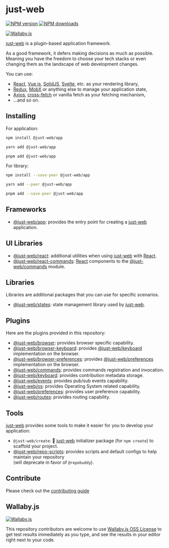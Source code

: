 # just-web

[![NPM version][npm-image]][npm-url]
[![NPM downloads][downloads-image]][downloads-url]

[![Wallaby.js][wallaby_image]][wallaby_url]

[just-web] is a plugin-based application framework.

As a good framework, it defers making decisions as much as possible.
Meaning you have the freedom to choose your tech stacks or even changing them as the landscape of web development changes.

You can use:

- [React], [Vue.js], [SolidJS], [Svelte], etc. as your rendering library,
- [Redux], [MobX] or anything else to manage your application state,
- [Axios], [cross-fetch] or vanilla fetch as your fetching mechanism,
- ...and so on.

## Installing

For application:

```sh
npm install @just-web/app

yarn add @just-web/app

pnpm add @just-web/app
```

For library:

```sh
npm install --save-peer @just-web/app

yarn add --peer @just-web/app

pnpm add --save-peer @just-web/app
```

## Frameworks

- [@just-web/app]: provides the entry point for creating a [just-web] application.

## UI Libraries

- [@just-web/react]: additional utilities when using [just-web] with [React].
- [@just-web/react-commands]: [React] components to the [@just-web/commands] module.

## Libraries

Libraries are additional packages that you can use for specific scenarios.

- [@just-web/states]: state management library used by [just-web].

## Plugins

Here are the plugins provided in this repository:

- [@just-web/browser]: provides browser specific capability.
- [@just-web/browser-keyboard]: provides [@just-web/keyboard] implementation on the browser.
- [@just-web/browser-preferences]: provides [@just-web/preferences] implementation on the browser.
- [@just-web/commands]: provides commands registration and invocation.
- [@just-web/keyboard]: provides contribution metadata storage.
- [@just-web/events]: provides pub/sub events capability.
- [@just-web/os]: provides Operating System related capability.
- [@just-web/preferences]: provides user preference capability.
- [@just-web/routes]: provides routing capability.

## Tools

[just-web] provides some tools to make it easier for you to develop your application:

- `@just-web/create`: 🚧 [just-web] initializer package (for `npm create`) to scaffold your project.
- [@just-web/repo-scripts]: provides scripts and default configs to help maintain your repository\
  (will deprecate in favor of `@repobuddy`).

## Contribute

Please check out the [contributing guide](./CONTRIBUTING.md)

## Wallaby.js

[![Wallaby.js][wallaby_image_lg]][wallaby_url]

This repository contributors are welcome to use
[Wallaby.js OSS License][wallaby_url] to get
test results immediately as you type, and see the results in
your editor right next to your code.

[just-web]: https://github.com/justland/just-web
[@just-web/app]: https://github.com/justland/just-web/tree/main/frameworks/app
[@just-web/browser-keyboard]: https://github.com/justland/just-web/tree/main/plugins/browser-keyboard
[@just-web/browser-preferences]: https://github.com/justland/just-web/tree/main/plugins/browser-preferences
[@just-web/browser]: https://github.com/justland/just-web/tree/main/plugins/browser
[@just-web/commands]: https://github.com/justland/just-web/tree/main/plugins/commands
[@just-web/keyboard]: https://github.com/justland/just-web/tree/main/plugins/keyboard
[@just-web/events]: https://github.com/justland/just-web/tree/main/plugins/events
[@just-web/os]: https://github.com/justland/just-web/tree/main/plugins/os
[@just-web/preferences]: https://github.com/justland/just-web/tree/main/plugins/preferences
[@just-web/react-commands]: https://github.com/justland/just-web-react/tree/main/components/react-commands
[@just-web/react]: https://github.com/justland/just-web-react/tree/main/libraries/react
[@just-web/repo-scripts]: https://github.com/justland/just-web/tree/main/tools/repo-scripts
[@just-web/routes]: https://github.com/justland/just-web/tree/main/plugins/routes
[@just-web/states]: https://github.com/justland/just-web/tree/main/libraries/states
[Axios]: https://axios-http.com/
[cross-fetch]: https://www.npmjs.com/package/cross-fetch
[downloads-image]: https://img.shields.io/npm/dm/@just-web/app.svg?style=flat
[downloads-url]: https://npmjs.org/package/@just-web/app
[MobX]: https://mobx.js.org/
[npm-image]: https://img.shields.io/npm/v/@just-web/app.svg?style=flat
[npm-url]: https://npmjs.org/package/@just-web/app
[React]: https://reactjs.org/
[Redux]: https://redux.js.org/
[SolidJS]: https://www.solidjs.com/
[Svelte]: https://svelte.dev/
[Vue.js]: https://vuejs.org/
[wallaby_image]: https://img.shields.io/badge/wallaby.js-powered-blue.svg?style=flat&logo=github
[wallaby_image_lg]: https://img.shields.io/badge/wallaby.js-powered-blue.svg?style=for-the-badge&logo=github
[wallaby_url]: https://wallabyjs.com/oss/
